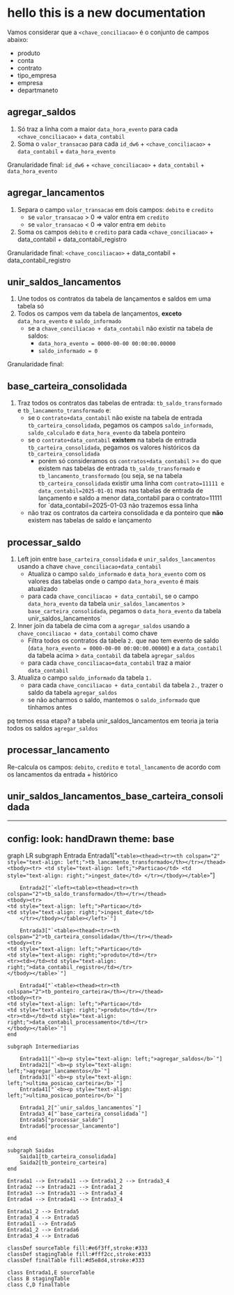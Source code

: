 # hello this is a new documentation

Vamos considerar que a `<chave_conciliacao>` é o conjunto de campos abaixo:
- produto
- conta
- contrato
- tipo_empresa
- empresa
- departmaneto


## agregar_saldos

1. Só traz a linha com a maior `data_hora_evento` para cada `<chave_conciliacao>` + `data_contabil`
2. Soma o `valor_transacao` para cada  `id_dw6` + `<chave_conciliacao>` + `data_contabil` + `data_hora_evento`

Granularidade final: `id_dw6` + `<chave_conciliacao>` + `data_contabil` + `data_hora_evento`


## agregar_lancamentos

1. Separa o campo `valor_transacao` em dois campos: `debito` e `credito`
    - se `valor_transacao` > 0 => valor entra em `credito`
    - se `valor_transacao` < 0 => valor entra em `debito`
2. Soma os campos `debito` e `credito` para cada `<chave_conciliacao>` + data_contabil  + data_contabil_registro

Granularidade final: `<chave_conciliacao>` + data_contabil + data_contabil_registro


## unir_saldos_lancamentos

1. Une todos os contratos da tabela de lançamentos e saldos em uma tabela só
2. Todos os campos vem da tabela de lançamentos, **exceto** `data_hora_evento` e `saldo_informado`
    - se a `chave_conciliacao + data_contabil` não existir na tabela de saldos:
        - `data_hora_evento = 0000-00-00 00:00:00.00000`
        - `saldo_informado = 0`

Granularidade final:


## base_carteira_consolidada

1. Traz todos os contratos das tabelas de entrada: `tb_saldo_transformado` e `tb_lancamento_transformado` e:
    - se o `contrato+data_contabil` não existe na tabela de entrada `tb_carteira_consolidada`, pegamos os campos `saldo_informado`, `saldo_calculado` e `data_hora_evento` da tabela ponteiro
    - se o `contrato+data_contabil` **existem** na tabela de entrada `tb_carteira_consolidada`, pegamos os valores históricos da `tb_carteira_consolidada`
        - porém só consideramos os `contratos+data_contabil` >= do que existem nas tabelas de entrada `tb_saldo_transformado` e `tb_lancamento_transformado` (ou seja, se na tabela `tb_carteira_consolidada` existir uma linha com `contrato=11111 e data_contabil=2025-01-01` mas nas tabelas de entrada de lançamento e saldo a menor data_contabil para o contrato=11111 for `data_contabil=2025-01-03 não trazemos essa linha
    - não traz os contratos da carteira consolidada e da ponteiro que **não** existem nas tabelas de saldo e lançamento 


## processar_saldo

1. Left join entre `base_carteira_consolidada` e `unir_saldos_lancamentos` usando a chave `chave_conciliacao+data_contabil`
    - Atualiza o campo `saldo_informado` e `data_hora_evento` com os valores das tabelas onde o campo `data_hora_evento` é mais atualizado
    -   para cada `chave_conciliacao + data_contabil`, se o campo `data_hora_evento` da tabela `unir_saldos_lancamentos` > `base_carteira_consolidada`, pegamos o `data_hora_evento` da tabela` `unir_saldos_lancamentos`
2. Inner join da tabela de cima com a `agregar_saldos` usando a `chave_conciliacao + data_contabil` como chave
    -  Filtra todos os contratos da tabela `2.` que nao tem evento de saldo (`data_hora_evento = 0000-00-00 00:00:00.00000`) e a `data_contabil` da tabela acima > `data_contabil` da tabela `agregar_saldos`
    - para cada `chave_conciliacao+data_contabil` traz a maior `data_contabil`
4. Atualiza o campo `saldo_informado` da tabela `1.`
    - para cada `chave_conciliacao + data_contabil` da tabela `2.`, trazer o saldo da tabela `agregar_saldos`
    - se não acharmos o saldo, mantemos o `saldo_informado` que tínhamos antes


pq temos essa etapa? a tabela unir_saldos_lancamentos em teoria ja teria todos os saldos `agregar_saldos`


## processar_lancamento

Re-calcula os campos: `debito`, `credito` e `total_lancamento` de acordo com os lancamentos da entrada + histórico


## unir_saldos_lancamentos_base_carteira_consolidada


---
config:
  look: handDrawn
  theme: base
---

graph LR
    subgraph Entrada
        Entrada1["`<table><thead><tr><th colspan="2" style="text-align: left;">tb_lancamento_transformado</th></tr></thead>
    <tbody><tr>
    <td style="text-align: left;">Particao</td>
    <td style="text-align: right;">ingest_date</td>
        </tr></tbody></table>`"]

        Entrada2["`<left><table><thead><tr><th colspan="2">tb_saldo_transformado</th></tr></thead>
    <tbody><tr>
    <td style="text-align: left;">Particao</td>
    <td style="text-align: right;">ingest_date</td>
        </tr></tbody></table></left>`"]

        Entrada3["`<table><thead><tr><th colspan="2">tb_carteira_consolidada</th></tr></thead>
    <tbody><tr>
    <td style="text-align: left;">Particao</td>
    <td style="text-align: right;">produto</td></tr>
    <tr><td></td><td style="text-align: right;">data_contabil_registro</td></tr>
    </tbody></table>`"]

        Entrada4["`<table><thead><tr><th colspan="2">tb_ponteiro_carteira</th></tr></thead>
    <tbody><tr>
    <td style="text-align: left;">Particao</td>
    <td style="text-align: right;">produto</td></tr>
    <tr><td></td><td style="text-align: right;">data_contabil_processamento</td></tr>
    </tbody></table>`"]
    end
    
    subgraph Intermediarias

        Entrada11["`<b><p style="text-align: left;">agregar_saldos</b>`"]
        Entrada21["`<b><p style="text-align: left;">agregar_lancamentos</b>`"]
        Entrada31["`<b><p style="text-align: left;">ultima_posicao_carteira</b>`"]
        Entrada41["`<b><p style="text-align: left;">ultima_posicao_ponteiro</b>`"]

        Entrada1_2["`unir_saldos_lancamentos`"]
        Entrada3_4["`base_carteira_consolidada`"]
        Entrada5["processar_saldo"]
        Entrada6["processar_lancamento"]
    
    end
    
    subgraph Saidas
        Saida1[tb_carteira_consolidada]
        Saida2[tb_ponteiro_carteira]
    end
    
    Entrada1 --> Entrada11 --> Entrada1_2 --> Entrada3_4
    Entrada2 --> Entrada21 --> Entrada1_2
    Entrada3 --> Entrada31 --> Entrada3_4
    Entrada4 --> Entrada41 --> Entrada3_4
   
    Entrada1_2 --> Entrada5
    Entrada3_4 --> Entrada5
    Entrada11 --> Entrada5
    Entrada1_2 --> Entrada6
    Entrada3_4 --> Entrada6

    classDef sourceTable fill:#e6f3ff,stroke:#333
    classDef stagingTable fill:#fff2cc,stroke:#333
    classDef finalTable fill:#d5e8d4,stroke:#333
    
    class Entrada1,E sourceTable
    class B stagingTable
    class C,D finalTable
